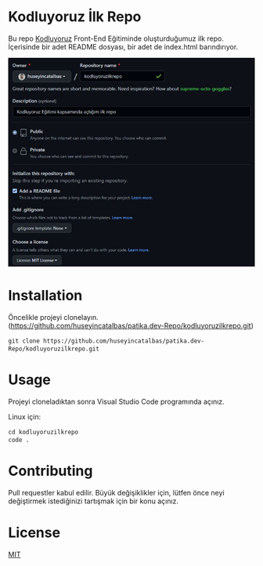 # Kodluyoruz İlk Repo
Bu repo [Kodluyoruz](https://www.kodluyoruz.org/) Front-End Eğitiminde oluşturduğumuz ilk repo. İçerisinde bir adet README dosyası, bir adet de index.html barındırıyor.

![image](kodluyoruzilkrepo/image/description.JPG)

# Installation
Öncelikle projeyi clonelayın. (https://github.com/huseyincatalbas/patika.dev-Repo/kodluyoruzilkrepo.git)

``` 
git clone https://github.com/huseyincatalbas/patika.dev-Repo/kodluyoruzilkrepo.git 
```

# Usage
Projeyi cloneladıktan sonra Visual Studio Code programında açınız.

Linux için:

``` 
cd kodluyoruzilkrepo
code . 
```

# Contributing
Pull requestler kabul edilir. Büyük değişiklikler için, lütfen önce neyi değiştirmek istediğinizi tartışmak için bir konu açınız.

# License
[MIT](https://choosealicense.com/licenses/mit/)
